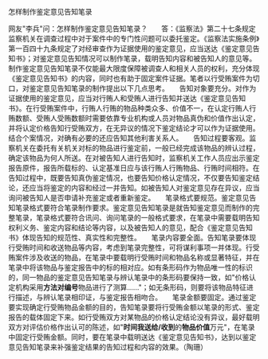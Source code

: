 怎样制作鉴定意见告知笔录

网友"李兵"问：怎样制作鉴定意见告知笔录？　　答：《监察法》第二十七条规定监察机关在调查过程中对于案件中的专门性问题可以委托鉴定。《监察法实施条例》第一百四十九条规定了对经审查作为证据使用的鉴定意见，应当送达《鉴定意见告知书》；对鉴定意见告知情况可以制作笔录，载明告知内容和被告知人的意见等。制作鉴定意见告知笔录不仅能最大限度保障被调查人和相关人员的权利，充分体现《鉴定意见告知书》的内容，同时也有助于固定案件证据。笔者以行受贿案件为切口，对鉴定意见告知笔录的制作提出以下几点思考。　　告知对象要充分。对作为证据使用的鉴定意见，应当对行贿人和受贿人进行告知并送达《鉴定意见告知书》。在行受贿案件中，行贿人行贿的物品种类众多、价值不一，在认定行贿人行贿数额、受贿人受贿数额时需要依靠专业机构或人员对物品真伪和价值作出认定，并将认定价格告知行受贿双方，在无异议的情况下鉴定结论才可以作为证据使用。结合个案情况，对确有必要的还应告知其他利害关系人。　　告知过程要客观。监察机关在委托有关机关对标的物品进行鉴定前，一般已经完成该物品的辨认过程，确定该物品为何人所送。在对被告知人进行告知时，监察机关工作人员应出示鉴定报告原件，报告所载标的、认定基准日应与该行贿人行贿物品、行贿时间相符。在告知过程中，既要告知真伪鉴定情况，也要告知价格认定情况，不仅要告知鉴定结论，还应当将鉴定的内容和经过一并告知。如被告知人对鉴定意见存在异议，应当询问被告知人是否申请补充鉴定或者重新鉴定。　　笔录格式要规范。鉴定意见告知笔录格式要符合笔录制作要求。鉴定意见告知笔录是就告知鉴定意见而制作的完整笔录，笔录格式要符合讯问、询问笔录的一般格式要求，在笔录中需要载明告知权利义务、鉴定内容和结论等内容，以及被告知人的意见，配合《鉴定意见告知书》体现告知的规范性、真实性和完整性。　　笔录内容要全面。告知笔录要体现行受贿时间和收送物品等内容，考虑到笔录完整性，可将谋利事项一并体现。行受贿案件涉及收送的物品，在笔录中要载明行受贿时间和物品名称或显著特征，并在笔录中将该物品与鉴定报告中的标的相对应。如有条形码作为物品唯一性的标识的，同一物品的鉴定意见告知笔录与辨认笔录中的条形码要保持一致，如"价格认定机构采用**方法对编号**物品进行了测算......"；如无条形码，则要将该物品特征进行描述，与辨认笔录相印证，与鉴定报告相吻合。　　笔录金额要固定。通过鉴定要实现确定行受贿物品金额的目的，告知笔录要将行受贿金额以笔录的形式、鉴定报告的载体固定下来。如行受贿双方对某物品的价格认定结论没有异议，最好载明双方对评估价格作出认可的陈述，如"**时间我送给/收到**的**物品价值**万元"，在笔录中固定行受贿金额。同时，要在笔录中载明送达《鉴定意见告知书》，达到以鉴定意见告知笔录来补强鉴定结果的告知过程和内容的效果。（陶珊）
